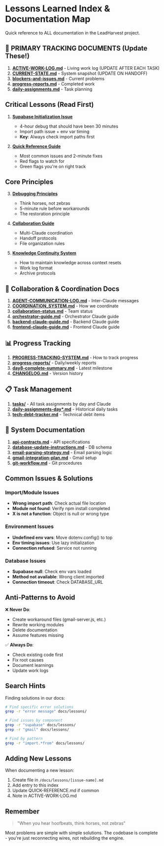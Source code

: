 # Lessons Learned Index & Documentation Map

Quick reference to ALL documentation in the LeadHarvest project.

## 🔴 PRIMARY TRACKING DOCUMENTS (Update These!)

1. **[ACTIVE-WORK-LOG.md](./ACTIVE-WORK-LOG.md)** - Living work log (UPDATE AFTER EACH TASK)
2. **[CURRENT-STATE.md](./CURRENT-STATE.md)** - System snapshot (UPDATE ON HANDOFF)
3. **[blockers-and-issues.md](./blockers-and-issues.md)** - Current problems
4. **[progress-reports.md](./progress-reports.md)** - Completed work
5. **[daily-assignments.md](./daily-assignments.md)** - Task planning

## Critical Lessons (Read First)

1. **[Supabase Initialization Issue](./lessons/supabase-initialization-issue.md)**
   - 4-hour debug that should have been 30 minutes
   - Import path issue + env var timing
   - **Key**: Always check import paths first

2. **[Quick Reference Guide](./lessons/QUICK-REFERENCE.md)**
   - Most common issues and 2-minute fixes
   - Red flags to watch for
   - Green flags you're on right track

## Core Principles

3. **[Debugging Principles](./DEBUGGING-PRINCIPLES.md)**
   - Think horses, not zebras
   - 5-minute rule before workarounds
   - The restoration principle

4. **[Collaboration Guide](./CLAUDE-COLLABORATION-GUIDE.md)**  
   - Multi-Claude coordination
   - Handoff protocols
   - File organization rules

5. **[Knowledge Continuity System](./KNOWLEDGE-CONTINUITY-SYSTEM.md)**
   - How to maintain knowledge across context resets
   - Work log format
   - Archive protocols

## 📂 Collaboration & Coordination Docs

1. **[AGENT-COMMUNICATION-LOG.md](./AGENT-COMMUNICATION-LOG.md)** - Inter-Claude messages
2. **[COORDINATION_SYSTEM.md](./COORDINATION_SYSTEM.md)** - How we coordinate
3. **[collaboration-status.md](./collaboration-status.md)** - Team status
4. **[orchestrator-guide.md](./orchestrator-guide.md)** - Orchestrator Claude guide
5. **[backend-claude-guide.md](./backend-claude-guide.md)** - Backend Claude guide
6. **[frontend-claude-guide.md](./frontend-claude-guide.md)** - Frontend Claude guide

## 📊 Progress Tracking

1. **[PROGRESS-TRACKING-SYSTEM.md](./PROGRESS-TRACKING-SYSTEM.md)** - How to track progress
2. **[progress-reports/](./progress-reports/)** - Daily/weekly reports
3. **[day8-complete-summary.md](./day8-complete-summary.md)** - Latest milestone
4. **[CHANGELOG.md](./CHANGELOG.md)** - Version history

## 📋 Task Management

1. **[tasks/](./tasks/)** - All task assignments by day and Claude
2. **[daily-assignments-day*.md](.)** - Historical daily tasks
3. **[tech-debt-tracker.md](./tech-debt-tracker.md)** - Technical debt items

## 🔧 System Documentation

1. **[api-contracts.md](./api-contracts.md)** - API specifications
2. **[database-update-instructions.md](./database-update-instructions.md)** - DB schema
3. **[email-parsing-strategy.md](./email-parsing-strategy.md)** - Email parsing logic
4. **[gmail-integration-plan.md](./gmail-integration-plan.md)** - Gmail setup
5. **[git-workflow.md](./git-workflow.md)** - Git procedures

## Common Issues & Solutions

### Import/Module Issues
- **Wrong import path**: Check actual file location
- **Module not found**: Verify npm install completed
- **X is not a function**: Object is null or wrong type

### Environment Issues  
- **Undefined env vars**: Move dotenv.config() to top
- **Env timing issues**: Use lazy initialization
- **Connection refused**: Service not running

### Database Issues
- **Supabase null**: Check env vars loaded
- **Method not available**: Wrong client imported
- **Connection timeout**: Check DATABASE_URL

## Anti-Patterns to Avoid

❌ **Never Do**:
- Create workaround files (gmail-server.js, etc.)
- Rewrite working modules
- Delete documentation
- Assume features missing

✅ **Always Do**:
- Check existing code first
- Fix root causes
- Document learnings
- Update work logs

## Search Hints

Finding solutions in our docs:
```bash
# Find specific error solutions
grep -r "error message" docs/lessons/

# Find issues by component
grep -r "supabase" docs/lessons/
grep -r "gmail" docs/lessons/

# Find by pattern
grep -r "import.*from" docs/lessons/
```

## Adding New Lessons

When documenting a new lesson:
1. Create file in `/docs/lessons/[issue-name].md`
2. Add entry to this index
3. Update QUICK-REFERENCE.md if common
4. Note in ACTIVE-WORK-LOG.md

## Remember

> "When you hear hoofbeats, think horses, not zebras"

Most problems are simple with simple solutions. The codebase is complete - you're just reconnecting wires, not rebuilding the engine.